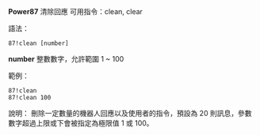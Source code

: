 **Power87** 清除回應
可用指令：clean, clear

語法：
```
87!clean [number]
```
__number__ 整數數字，允許範圍 1 ~ 100

範例：
```
87!clean
87!clean 100
```
說明：
刪除一定數量的機器人回應以及使用者的指令，預設為 20 則訊息，參數數字超過上限或下會被指定為極限值 1 或 100。
